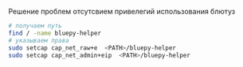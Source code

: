 Решение проблем отсутсвием привелегий использования блютуз

````bash
# получаем путь
find / -name bluepy-helper
# указываем права 
sudo setcap cap_net_raw+e  <PATH>/bluepy-helper
sudo setcap cap_net_admin+eip  <PATH>/bluepy-helper
````